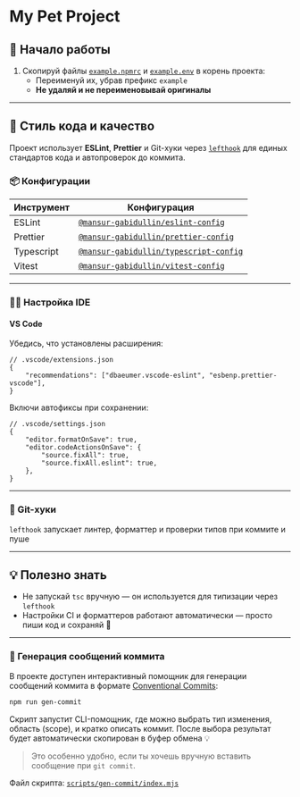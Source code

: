# My Pet Project

## 🚀 Начало работы

1. Скопируй файлы [`example.npmrc`](example.npmrc) и [`example.env`](example.env) в корень проекта:
    - Переименуй их, убрав префикс `example`
    - **Не удаляй и не переименовывай оригиналы**

---

## 🧹 Стиль кода и качество

Проект использует **ESLint**, **Prettier** и Git-хуки через [`lefthook`](https://github.com/evilmartians/lefthook) для единых стандартов кода и автопроверок до коммита.

### 📦 Конфигурации

| Инструмент | Конфигурация                                                                  |
| ---------- | ----------------------------------------------------------------------------- |
| ESLint     | [`@mansur-gabidullin/eslint-config`](./packages/config/eslint-config)         |
| Prettier   | [`@mansur-gabidullin/prettier-config`](./packages/config/prettier-config)     |
| Typescript | [`@mansur-gabidullin/typescript-config`](./packages/config/typescript-config) |
| Vitest     | [`@mansur-gabidullin/vitest-config`](./packages/config/vitest-config)         |

---

### 🧑‍💻 Настройка IDE

#### VS Code

Убедись, что установлены расширения:

```jsonc
// .vscode/extensions.json
{
    "recommendations": ["dbaeumer.vscode-eslint", "esbenp.prettier-vscode"],
}
```

Включи автофиксы при сохранении:

```jsonc
// .vscode/settings.json
{
    "editor.formatOnSave": true,
    "editor.codeActionsOnSave": {
        "source.fixAll": true,
        "source.fixAll.eslint": true,
    },
}
```

---

### 🔧 Git-хуки

`lefthook` запускает линтер, форматтер и проверки типов при коммите и пуше

---

## 💡 Полезно знать

- Не запускай `tsc` вручную — он используется для типизации через `lefthook`
- Настройки CI и форматтеров работают автоматически — просто пиши код и сохраняй 🎯

---

### 💬 Генерация сообщений коммита

В проекте доступен интерактивный помощник для генерации сообщений коммита в формате [Conventional Commits](https://www.conventionalcommits.org/):

```bash
npm run gen-commit
```

Скрипт запустит CLI-помощник, где можно выбрать тип изменения, область (scope), и кратко описать коммит. После выбора результат будет автоматически скопирован в буфер обмена 💡

> Это особенно удобно, если ты хочешь вручную вставить сообщение при `git commit`.

Файл скрипта: [`scripts/gen-commit/index.mjs`](./scripts/gen-commit/index.mjs)
